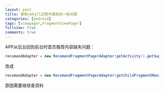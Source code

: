 ```yaml
---
layout: post
title: 使用jekyll过程中遇到的一些问题
categories: [android]
tags: [viewpager,FragmentViewPager]
fullview: true
comments: true
---
```


APP从后台回到前台时首页推荐内容缺失问题：

````java
recomandAdapter = new RecomandFragmentPagerAdapter(getActivity().getSupportFragmentManager(), fragmentList);
````
改成

````java
recomandAdapter = new RecomandFragmentPagerAdapter(getChildFragmentManager(), fragmentList);

````

原因需要继续查资料

